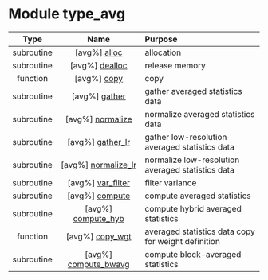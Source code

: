 # Module type_avg

| Type | Name | Purpose |
| :--: | :--: | :---------- |
| subroutine | [avg%] [alloc](https://github.com/benjaminmenetrier/bump-standalone/tree/master/src/type_avg.F90#L51) | allocation |
| subroutine | [avg%] [dealloc](https://github.com/benjaminmenetrier/bump-standalone/tree/master/src/type_avg.F90#L86) | release memory |
| function | [avg%] [copy](https://github.com/benjaminmenetrier/bump-standalone/tree/master/src/type_avg.F90#L112) | copy |
| subroutine | [avg%] [gather](https://github.com/benjaminmenetrier/bump-standalone/tree/master/src/type_avg.F90#L146) | gather averaged statistics data |
| subroutine | [avg%] [normalize](https://github.com/benjaminmenetrier/bump-standalone/tree/master/src/type_avg.F90#L277) | normalize averaged statistics data |
| subroutine | [avg%] [gather_lr](https://github.com/benjaminmenetrier/bump-standalone/tree/master/src/type_avg.F90#L343) | gather low-resolution averaged statistics data |
| subroutine | [avg%] [normalize_lr](https://github.com/benjaminmenetrier/bump-standalone/tree/master/src/type_avg.F90#L421) | normalize low-resolution averaged statistics data |
| subroutine | [avg%] [var_filter](https://github.com/benjaminmenetrier/bump-standalone/tree/master/src/type_avg.F90#L475) | filter variance |
| subroutine | [avg%] [compute](https://github.com/benjaminmenetrier/bump-standalone/tree/master/src/type_avg.F90#L602) | compute averaged statistics |
| subroutine | [avg%] [compute_hyb](https://github.com/benjaminmenetrier/bump-standalone/tree/master/src/type_avg.F90#L679) | compute hybrid averaged statistics |
| function | [avg%] [copy_wgt](https://github.com/benjaminmenetrier/bump-standalone/tree/master/src/type_avg.F90#L763) | averaged statistics data copy for weight definition |
| subroutine | [avg%] [compute_bwavg](https://github.com/benjaminmenetrier/bump-standalone/tree/master/src/type_avg.F90#L796) | compute block-averaged statistics |
